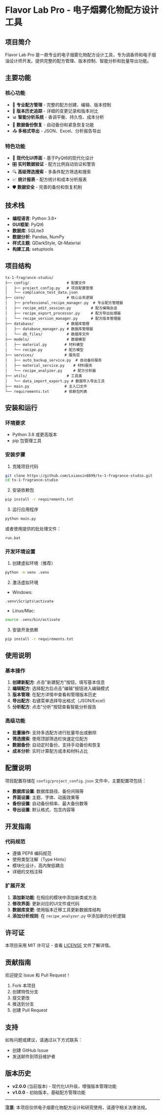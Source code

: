 # Flavor Lab Pro - 电子烟雾化物配方设计工具

## 项目简介

Flavor Lab Pro 是一款专业的电子烟雾化物配方设计工具，专为调香师和电子烟油设计师开发。提供完整的配方管理、版本控制、智能分析和批量导出功能。

## 主要功能

### 核心功能
- 🎯 **专业配方管理** - 完整的配方创建、编辑、版本控制
- 🔄 **版本历史追踪** - 详细的变更记录和版本对比
- 📊 **智能分析系统** - 香调平衡、持久性、成本分析
- 💾 **数据备份恢复** - 自动备份和紧急恢复功能
- 📤 **多格式导出** - JSON、Excel、分析报告导出

### 特色功能
- 🎨 **现代化UI界面** - 基于PyQt6的现代化设计
- 🎛️ **实时数据验证** - 配方比例自动验证和警告
- 🔍 **高级筛选搜索** - 多条件配方筛选和搜索
- 📈 **统计报表** - 配方统计和成本分析报表
- 🛡️ **数据安全** - 完善的备份和恢复机制

## 技术栈

- **编程语言**: Python 3.8+
- **GUI框架**: PyQt6
- **数据库**: SQLite3
- **数据分析**: Pandas, NumPy
- **样式主题**: QDarkStyle, Qt-Material
- **构建工具**: setuptools

## 项目结构

```
tx-1-fragrance-studio/
├── config/                 # 配置文件
│   ├── project_config.py   # 项目配置管理
│   └── compliance_test_data.json
├── core/                   # 核心业务逻辑
│   ├── professional_recipe_manager.py  # 专业配方管理器
│   ├── recipe_edit_session.py         # 配方编辑会话
│   ├── recipe_export_processor.py     # 配方导出处理器
│   └── recipe_version_manager.py      # 配方版本管理器
├── database/               # 数据库管理
│   ├── database_manager.py # 数据库管理器
│   └── db_files/           # 数据库文件
├── models/                 # 数据模型
│   ├── material.py        # 材料模型
│   └── recipe.py          # 配方模型
├── services/              # 服务层
│   ├── auto_backup_service.py  # 自动备份服务
│   ├── material_service.py    # 材料服务
│   └── recipe_analyzer.py     # 配方分析器
├── utils/                  # 工具类
│   └── data_import_export.py # 数据导入导出工具
├── main.py                # 主入口文件
└── requirements.txt       # 依赖包列表
```

## 安装和运行

### 环境要求
- Python 3.8 或更高版本
- pip 包管理工具

### 安装步骤

1. 克隆项目代码
```bash
git clone https://github.com/Lxiaoxin8899/tx-1-fragrance-studio.git
cd tx-1-fragrance-studio
```

2. 安装依赖包
```bash
pip install -r requirements.txt
```

3. 运行应用程序
```bash
python main.py
```

或者使用提供的批处理文件：
```bash
run.bat
```

### 开发环境设置

1. 创建虚拟环境（推荐）
```bash
python -m venv .venv
```

2. 激活虚拟环境
- Windows:
```bash
.venv\Scripts\activate
```
- Linux/Mac:
```bash
source .venv/bin/activate
```

3. 安装开发依赖
```bash
pip install -r requirements.txt
```

## 使用说明

### 基本操作

1. **创建新配方**: 点击"新建配方"按钮，填写基本信息
2. **编辑配方**: 选择配方后点击"编辑"按钮进入编辑模式
3. **版本管理**: 在配方详情中查看和管理版本历史
4. **导出配方**: 右键菜单选择导出格式（JSON/Excel）
5. **分析配方**: 点击"分析"按钮查看智能分析报告

### 高级功能

- **批量操作**: 支持多选配方进行批量导出或删除
- **筛选搜索**: 使用顶部筛选栏快速定位配方
- **数据备份**: 自动定时备份，支持手动备份和恢复
- **成本分析**: 实时计算配方成本和材料占比

## 配置说明

项目配置存储在 `config/project_config.json` 文件中，主要配置项包括：

- **数据库设置**: 数据库路径、备份间隔等
- **界面设置**: 主题、字体、动画效果等
- **备份设置**: 自动备份频率、最大备份数等
- **导出设置**: 默认格式、包含内容等

## 开发指南

### 代码规范

- 遵循 PEP8 编码规范
- 使用类型注解（Type Hints）
- 模块化设计，高内聚低耦合
- 详细的文档注释

### 扩展开发

1. **添加新功能**: 在相应的模块中添加新类或方法
2. **修改界面**: 更新对应的UI文件或代码
3. **数据库变更**: 使用版本迁移工具更新数据库结构
4. **添加分析规则**: 在 `recipe_analyzer.py` 中添加新的分析逻辑

## 许可证

本项目采用 MIT 许可证 - 查看 [LICENSE](LICENSE) 文件了解详情。

## 贡献指南

欢迎提交 Issue 和 Pull Request！

1. Fork 本项目
2. 创建特性分支
3. 提交更改
4. 推送到分支
5. 创建 Pull Request

## 支持

如有问题或建议，请通过以下方式联系：
- 创建 GitHub Issue
- 发送邮件到项目维护者

## 版本历史

- **v2.0.0** (当前版本) - 现代化UI升级，增强版本管理功能
- **v1.0.0** - 初始版本，基础配方管理功能

---

**注意**: 本项目仅供电子烟雾化物配方设计和研究使用，请遵守相关法律法规。